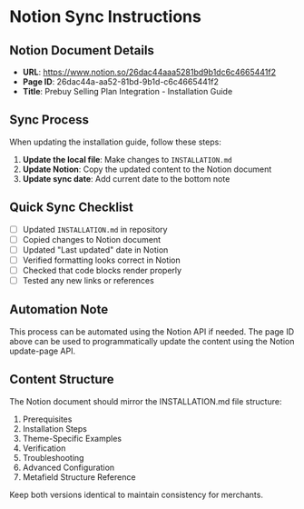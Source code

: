 # Notion Sync Instructions

## Notion Document Details
- **URL**: https://www.notion.so/26dac44aaa5281bd9b1dc6c4665441f2
- **Page ID**: 26dac44a-aa52-81bd-9b1d-c6c4665441f2
- **Title**: Prebuy Selling Plan Integration - Installation Guide

## Sync Process

When updating the installation guide, follow these steps:

1. **Update the local file**: Make changes to `INSTALLATION.md`
2. **Update Notion**: Copy the updated content to the Notion document
3. **Update sync date**: Add current date to the bottom note

## Quick Sync Checklist

- [ ] Updated `INSTALLATION.md` in repository
- [ ] Copied changes to Notion document
- [ ] Updated "Last updated" date in Notion
- [ ] Verified formatting looks correct in Notion
- [ ] Checked that code blocks render properly
- [ ] Tested any new links or references

## Automation Note

This process can be automated using the Notion API if needed. The page ID above can be used to programmatically update the content using the Notion update-page API.

## Content Structure

The Notion document should mirror the INSTALLATION.md file structure:
1. Prerequisites
2. Installation Steps
3. Theme-Specific Examples
4. Verification
5. Troubleshooting
6. Advanced Configuration
7. Metafield Structure Reference

Keep both versions identical to maintain consistency for merchants.
